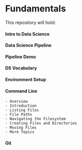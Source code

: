 # Fundamentals

This repository will hold:

#### Intro to Data Science
#### Data Science Pipeline
#### Pipeline Demo
#### DS Vocabulary
#### Environment Setup
#### Command Line
    - Overview
    - Introduction
    - Listing Files
    - File Paths
    - Navigating the Filesystem
    - Creating Files and Directories
    - Moving Files
    - More Topics
#### Git
